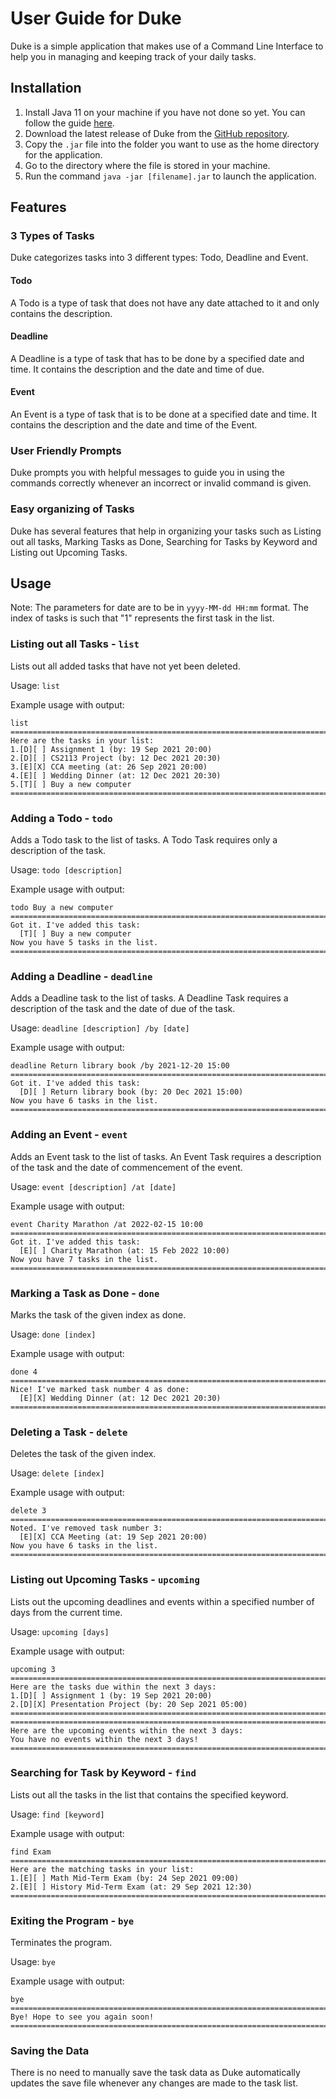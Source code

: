 # User Guide for Duke
Duke is a simple application that makes use of a Command Line Interface to help you in managing and keeping track of 
your daily tasks.

## Installation
1. Install Java 11 on your machine if you have not done so yet. You can follow the guide [here](https://docs.aws.amazon.com/corretto/latest/corretto-11-ug/what-is-corretto-11.html).
2. Download the latest release of Duke from the [GitHub repository](https://github.com/Roycius/ip).
3. Copy the `.jar` file into the folder you want to use as the home directory for the application.
4. Go to the directory where the file is stored in your machine.
5. Run the command `java -jar [filename].jar` to launch the application.

## Features
### 3 Types of Tasks
Duke categorizes tasks into 3 different types: Todo, Deadline and Event.

#### Todo
A Todo is a type of task that does not have any date attached to it and only contains the description.

#### Deadline
A Deadline is a type of task that has to be done by a specified date and time. It contains the description and the date 
and time of due.

#### Event
An Event is a type of task that is to be done at a specified date and time. It contains the description and the date and
time of the Event.

### User Friendly Prompts
Duke prompts you with helpful messages to guide you in using the commands correctly whenever an incorrect or invalid 
command is given.

### Easy organizing of Tasks
Duke has several features that help in organizing your tasks such as Listing out all tasks, Marking Tasks as Done,
Searching for Tasks by Keyword and Listing out Upcoming Tasks.

## Usage
Note: The parameters for date are to be in `yyyy-MM-dd HH:mm` format. The index of tasks is such that "1" represents the
first task in the list.

### Listing out all Tasks - `list`

Lists out all added tasks that have not yet been deleted.

Usage: `list`

Example usage with output:
```
list
========================================================================
Here are the tasks in your list:
1.[D][ ] Assignment 1 (by: 19 Sep 2021 20:00)
2.[D][ ] CS2113 Project (by: 12 Dec 2021 20:30)
3.[E][X] CCA meeting (at: 26 Sep 2021 20:00)
4.[E][ ] Wedding Dinner (at: 12 Dec 2021 20:30)
5.[T][ ] Buy a new computer
========================================================================
```

### Adding a Todo - `todo`

Adds a Todo task to the list of tasks. A Todo Task requires only a description of the task.

Usage: `todo [description]`

Example usage with output:
```
todo Buy a new computer
========================================================================
Got it. I've added this task:
  [T][ ] Buy a new computer
Now you have 5 tasks in the list.
========================================================================
```

### Adding a Deadline - `deadline`

Adds a Deadline task to the list of tasks. A Deadline Task requires a description of the task and the date of
due of the task.

Usage: `deadline [description] /by [date]`

Example usage with output:
```
deadline Return library book /by 2021-12-20 15:00
========================================================================
Got it. I've added this task:
  [D][ ] Return library book (by: 20 Dec 2021 15:00)
Now you have 6 tasks in the list.
========================================================================
```

### Adding an Event - `event`

Adds an Event task to the list of tasks. An Event Task requires a description of the task and the date of
commencement of the event.

Usage: `event [description] /at [date]`

Example usage with output:
```
event Charity Marathon /at 2022-02-15 10:00
========================================================================
Got it. I've added this task:
  [E][ ] Charity Marathon (at: 15 Feb 2022 10:00)
Now you have 7 tasks in the list.
========================================================================
```

### Marking a Task as Done - `done`

Marks the task of the given index as done.

Usage: `done [index]`

Example usage with output:
```
done 4
========================================================================
Nice! I've marked task number 4 as done:
  [E][X] Wedding Dinner (at: 12 Dec 2021 20:30)
========================================================================
```

### Deleting a Task - `delete`

Deletes the task of the given index.

Usage: `delete [index]`

Example usage with output:
```
delete 3
========================================================================
Noted. I've removed task number 3:
  [E][X] CCA Meeting (at: 19 Sep 2021 20:00)
Now you have 6 tasks in the list.
========================================================================
```

### Listing out Upcoming Tasks - `upcoming`

Lists out the upcoming deadlines and events within a specified number of days from the current time.

Usage: `upcoming [days]`

Example usage with output:
```
upcoming 3
========================================================================
Here are the tasks due within the next 3 days:
1.[D][ ] Assignment 1 (by: 19 Sep 2021 20:00)
2.[D][X] Presentation Project (by: 20 Sep 2021 05:00)
========================================================================
========================================================================
Here are the upcoming events within the next 3 days:
You have no events within the next 3 days!
========================================================================
```

### Searching for Task by Keyword - `find`

Lists out all the tasks in the list that contains the specified keyword.

Usage: `find [keyword]`

Example usage with output:
```
find Exam
========================================================================
Here are the matching tasks in your list:
1.[E][ ] Math Mid-Term Exam (by: 24 Sep 2021 09:00)
2.[E][ ] History Mid-Term Exam (at: 29 Sep 2021 12:30)
========================================================================
```

### Exiting the Program - `bye`

Terminates the program.

Usage: `bye`

Example usage with output:
```
bye
========================================================================
Bye! Hope to see you again soon!
========================================================================
```

### Saving the Data

There is no need to manually save the task data as Duke automatically updates the save file whenever any changes are
made to the task list.